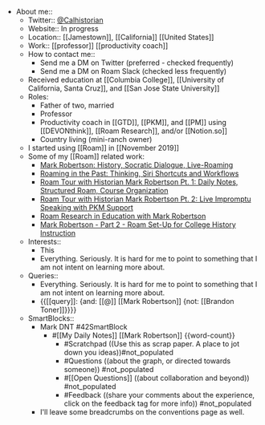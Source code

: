 - About me:: 
    - Twitter:: [@Calhistorian](https://www.twitter.com/calhistorian) 
    - Website:: In progress
    - Location:: [[Jamestown]], [[California]] [[United States]]
    - Work:: [[professor]] [[productivity coach]] 
    - How to contact me::
        - Send me a DM on Twitter (preferred - checked frequently)
        - Send me a DM on Roam Slack (checked less frequently)
    - Received education at [[Columbia College]], [[University of California, Santa Cruz]], and [[San Jose State University]]
    - Roles:
        - Father of two, married
        - Professor
        - Productivity coach in [[GTD]], [[PKM]], and [[PM]] using [[DEVONthink]], [[Roam Research]], and/or [[Notion.so]]
        - Country living (mini-ranch owner)
    - I started using [[Roam]] in [[November 2019]]
    - Some of my [[Roam]] related work:
        - [Mark Robertson: History, Socratic Dialogue, Live-Roaming](https://www.buzzsprout.com/1194506/4875515)
        - [Roaming in the Past: Thinking, Siri Shortcuts and Workflows](https://www.roambrain.com/roaming-in-the-past/)
        - [Roam Tour with Historian Mark Robertson Pt. 1: Daily Notes, Structured Roam, Course Organization](https://youtu.be/O3Chd8ECy2A)
        - [Roam Tour with Historian Mark Robertson Pt. 2: Live Impromptu Speaking with PKM Support](https://youtu.be/cO_z04mfG90)
        - [Roam Research in Education with Mark Robertson](https://youtu.be/bSbuOPgHL3E)
        - [Mark Robertson - Part 2 - Roam Set-Up for College History Instruction](https://youtu.be/_QJ6Nt2r_xg)
    - Interests::
        - This
        - Everything. Seriously. It is hard for me to point to something that I am not intent on learning more about. 
    - Queries::
        - Everything. Seriously. It is hard for me to point to something that I am not intent on learning more about. 
        - {{[[query]]: {and: [[@]] [[Mark Robertson]] {not: [[Brandon Toner]]}}}}
    - SmartBlocks::
        - Mark DNT #42SmartBlock
            - #[[My Daily Notes]] [[Mark Robertson]] {{word-count}}
                - #Scratchpad ((Use this as scrap paper. A place to jot down you ideas))#not_populated
                - #Questions ((about the graph, or directed towards someone)) #not_populated
                - #[[Open Questions]] ((about collaboration and beyond)) #not_populated
                - #Feedback ((share your comments about the experience, click on the feedback tag for more info)) #not_populated
        - I'll leave some breadcrumbs on the conventions page as well.
